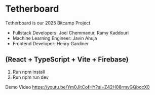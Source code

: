 # Tetherboard
Tetherboard is our 2025 Bitcamp Project
- Fullstack Developers: Joel Chemmanur, Ramy Kaddouri
- Machine Learning Engineer: Javin Ahuja
- Frontend Developer: Henry Gardiner
## (React + TypeScript + Vite + Firebase)

1. Run npm install
2. Run npm run dev

Demo Video
https://youtu.be/Ym0JltCofHY?si=Z42H08rmyGQbocX0
